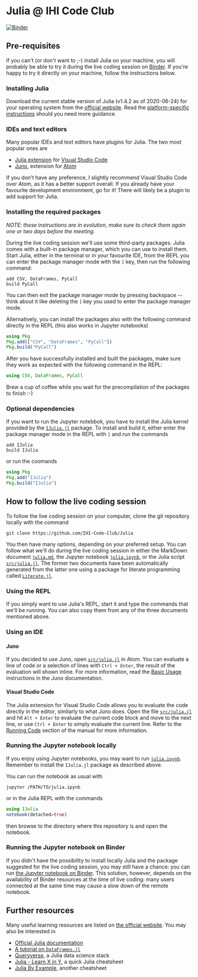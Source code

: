 # Julia @ IHI Code Club

[![Binder](https://mybinder.org/badge_logo.svg)](https://mybinder.org/v2/gh/IHI-Code-Club/Julia/master?filepath=julia.ipynb)

## Pre-requisites

If you can't (or don't want to ;-) install Julia on your machine, you will
probably be able to try it during the live coding session on
[Binder](https://mybinder.org/).  If you're happy to try it directly on your
machine, follow the instructions below.

### Installing Julia

Download the current stable version of Julia (v1.4.2 as of 2020-06-24) for your
operating system from the [official website](https://julialang.org/downloads/).
Read the [platform-specific
instructions](https://julialang.org/downloads/platform/) should you need more
guidance.

### IDEs and text editors

Many popular IDEs and text editors have plugins for Julia.  The two most popular
ones are

* [Julia extension](https://www.julia-vscode.org/) for [Visual Studio
  Code](https://code.visualstudio.com/)
* [Juno](https://junolab.org/), extension for [Atom](https://atom.io/)

If you don't have any preference, I slightly recommend Visual Studio Code over
Atom, as it has a better support overall.  If you already have your favourite
development environment, go for it!  There will likely be a plugin to add
support for Julia.

### Installing the required packages

*NOTE: these instructions are in evolution, make sure to check them again one or
two days before the meeting.*

During the live coding session we'll use some third-party packages.  Julia comes
with a built-in package manager, which you can use to install them.  Start
Julia, either in the terminal or in your favourite IDE, from the REPL you can
enter the package manager mode with the `]` key, then run the following command:

```
add CSV, DataFrames, PyCall
build PyCall
```

You can then exit the package manager mode by pressing backspace -- think about
it like deleting the `]` key you used to enter the package manager mode.

Alternatively, you can install the packages also with the following command
directly in the REPL (this also works in Jupyter notebooks)

```julia
using Pkg
Pkg.add(["CSV", "DataFrames", "PyCall"])
Pkg.build("PyCall")
```

After you have successfully installed and built the packages, make sure they
work as expected with the following command in the REPL:

```julia
using CSV, DataFrames, PyCall
```

Brew a cup of coffee while you wait for the precompilation of the packages to
finish :-)

### Optional dependencies

If you want to run the Jupyter notebbok, you have to install the Julia kernel
provided by the [`IJulia.jl`](https://github.com/JuliaLang/IJulia.jl) package.
To install and build it, either enter the package manager mode in the REPL with
`]` and run the commands

```
add IJulia
build IJulia
```

or run the coomands

```julia
using Pkg
Pkg.add("IJulia")
Pkg.build("IJulia")
```

## How to follow the live coding session

To follow the live coding session on your computer, clone the git repository
locally with the command

```
git clone https://github.com/IHI-Code-Club/Julia
```

You then have many options, depending on your preferred setup.  You can follow
what we'll do during the live coding session in either the MarkDown document
[`julia.md`](./julia.md), the Jupyter notebook [`julia.ipynb`](./julia.ipynb),
or the Julia script [`src/julia.jl`](./src/julia.jl).  The former two documents
have been automatically generated from the latter one using a package for
literate programming called
[`Literate.jl`](https://github.com/fredrikekre/Literate.jl).

### Using the REPL

If you simply want to use Julia's REPL, start it and type the commands that
we'll be running.  You can also copy them from any of the three documents
mentioned above.

### Using an IDE

#### Juno

If you decided to use Juno, open [`src/julia.jl`](./src/julia.jl) in Atom.  You
can evaluate a line of code or a selection of lines with `Ctrl + Enter`, the
result of the evaluation will shown inline.  For more information, read the
[Basic Usage](http://docs.junolab.org/latest/man/basic_usage/) instructions in
the Juno documentation.

#### Visual Studio Code

The Julia extension for Visual Studio Code allows you to evaluate the code
directly in the editor, similarly to what Juno does.  Open the file
[`src/julia.jl`](./src/julia.jl) and hit `Alt + Enter` to evaluate the current
code block and move to the next line, or use `Ctrl + Enter` to simply evaluate
the current line.  Refer to the [Running
Code](https://www.julia-vscode.org/docs/stable/userguide/runningcode/) section
of the manual for more information.

### Running the Jupyter notebook locally

If you enjoy using Jupyter notebooks, you may want to run
[`julia.ipynb`](./julia.ipynb).  Remember to install the `IJulia.jl` package as
described above.

You can run the notebook as usual with

```
jupyter /PATH/TO/julia.ipynb
```

or in the Julia REPL with the commands

```julia
using IJulia
notebook(detached=true)
```

then browse to the directory where this repository is and open the notebook.

### Running the Jupyter notebook on Binder

If you didn't have the possibility to install locally Julia and the package
suggested for the live coding session, you may still have a chance: you can run
[the Jupyter notebook on
Binder](https://mybinder.org/v2/gh/IHI-Code-Club/Julia/master?filepath=julia.ipynb).
This solution, however, depends on the availability of Binder resources at the
time of live coding: many users connected at the same time may cause a slow down
of the remote notebook.

## Further resources

Many useful learning resources are listed on [the official
website](https://julialang.org/learning/).  You may also be interested in

* [Official Julia documentation](https://docs.julialang.org/en/v1/)
* [A tutorial on
  `DataFrames.jl`](https://github.com/bkamins/Julia-DataFrames-Tutorial/)
* [Queryverse](https://www.queryverse.org/), a Julia data science stack
* [Julia - Learn X in Y](https://learnxinyminutes.com/docs/julia/), a quick
  Julia cheatsheet
* [Julia By Example](https://juliabyexample.helpmanual.io/), another cheatsheet
